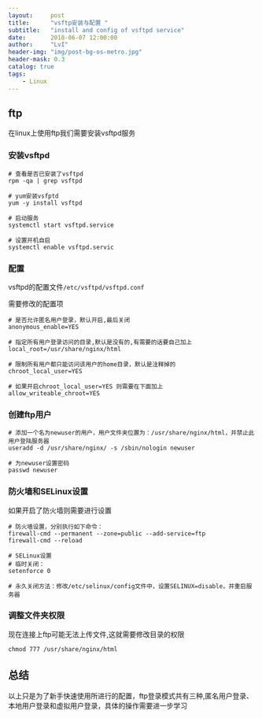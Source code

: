 ```yaml
---
layout:     post
title:      "vsftp安装与配置 "
subtitle:   "install and config of vsftpd service"
date:       2018-06-07 12:00:00
author:     "LvI"
header-img: "img/post-bg-os-metro.jpg"
header-mask: 0.3
catalog: true
tags:
    - Linux
---
```


## ftp

在linux上使用ftp我们需要安装vsftpd服务

### 安装vsftpd

```
# 查看是否已安装了vsftpd
rpm -qa | grep vsftpd

# yum安装vsfptd
yum -y install vsftpd

# 启动服务
systemctl start vsftpd.service

# 设置开机自启
systemctl enable vsftpd.servic
```

### 配置

vsftpd的配置文件`/etc/vsftpd/vsftpd.conf`

需要修改的配置项

```
# 是否允许匿名用户登录，默认开启,最后关闭
anonymous_enable=YES

# 指定所有用户登录访问的目录,默认是没有的,有需要的话要自己加上
local_root=/usr/share/nginx/html

# 限制所有用户都只能访问该用户的home目录，默认是注释掉的
chroot_local_user=YES

# 如果开启chroot_local_user=YES 则需要在下面加上
allow_writeable_chroot=YES
```

### 创建ftp用户

```
# 添加一个名为newuser的用户，用户文件夹位置为：/usr/share/nginx/html，并禁止此用户登陆服务器
useradd -d /usr/share/nginx/ -s /sbin/nologin newuser

# 为newuser设置密码
passwd newuser
```

### 防火墙和SELinux设置

如果开启了防火墙则需要进行设置

```
# 防火墙设置，分别执行如下命令：
firewall-cmd --permanent --zone=public --add-service=ftp
firewall-cmd --reload

# SELinux设置
# 临时关闭：
setenforce 0

# 永久关闭方法：修改/etc/selinux/config文件中，设置SELINUX=disable，并重启服务器
```

### 调整文件夹权限

现在连接上ftp可能无法上传文件,这就需要修改目录的权限

```
chmod 777 /usr/share/nginx/html
```

## 总结

以上只是为了新手快速使用所进行的配置，ftp登录模式共有三种,匿名用户登录、本地用户登录和虚拟用户登录，具体的操作需要进一步学习


